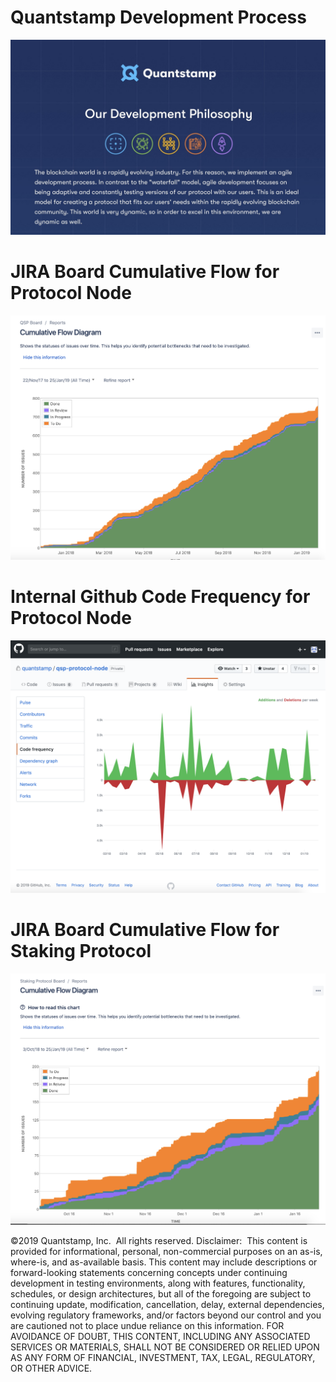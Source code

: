 # Quantstamp Development Process

![DevProcess](OurDevelopmentPhilosophy.png)

# JIRA Board Cumulative Flow for Protocol Node

![JIRABoardCumulativeFlow](QSPBoardCumulativeFlow.png)

# Internal Github Code Frequency for Protocol Node

![CodeFrequency](QSPCodeFrequency.png)

# JIRA Board Cumulative Flow for Staking Protocol

![JIRABoardStaking](StakingBoardCumulativeFlow.png)

©2019 Quantstamp, Inc.  All rights reserved.
Disclaimer:  This content is provided for informational, personal, non-commercial purposes on an as-is, where-is, and as-available basis. This content may include descriptions or forward-looking statements concerning concepts under continuing development in testing environments, along with features, functionality, schedules, or design architectures, but all of the foregoing are subject to continuing update, modification, cancellation, delay, external dependencies, evolving regulatory frameworks, and/or factors beyond our control and you are cautioned not to place undue reliance on this information. FOR AVOIDANCE OF DOUBT, THIS CONTENT, INCLUDING ANY ASSOCIATED SERVICES OR MATERIALS, SHALL NOT BE CONSIDERED OR RELIED UPON AS ANY FORM OF FINANCIAL, INVESTMENT, TAX, LEGAL, REGULATORY, OR OTHER ADVICE.

